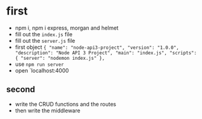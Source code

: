 # first
- npm i, npm i express, morgan and helmet
- fill out the `index.js` file
- fill out the `server.js` file
- first object 
`{
  "name": "node-api3-project",
  "version": "1.0.0",
  "description": "Node API 3 Project",
  "main": "index.js",
  "scripts": {
    "server": "nodemon index.js"
  },`
- use `npm run server`
- open `localhost:4000

## second
- write the CRUD functions and the routes
- then write the middleware